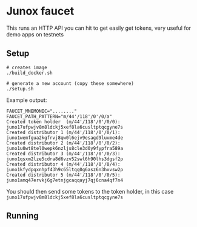 # Junox faucet

This runs an HTTP API you can hit to get easily get tokens, very useful for demo apps on testnets

## Setup

```shell
# creates image
./build_docker.sh

# generate a new account (copy these somewhere)
./setup.sh
```

Example output:

```
FAUCET_MNEMONIC="........"
FAUCET_PATH_PATTERN="m/44'/118'/0'/0/a"
Created token holder  (m/44'/118'/0'/0/0): juno17ufpwjv8m8ldckj5xef8la6cusltptqcgyne7s
Created distributor 1 (m/44'/118'/0'/0/1): juno1wemfgua2kgfrvj8qw0l6ejv9esagd9luvme4de
Created distributor 2 (m/44'/118'/0'/0/2): juno1u0wt8tel0wepk6nzljs8cle3d0y9fypfra589a
Created distributor 3 (m/44'/118'/0'/0/3): juno1qsxm2lze5cdra8d6vzv52swl6h90lhs3dgsf2p
Created distributor 4 (m/44'/118'/0'/0/4): juno1kfydpqxnhpf43h9c65ltqg0g6asz6n3hxvsw2p
Created distributor 5 (m/44'/118'/0'/0/5): juno1amq47ervkj6g7etnjgcaqqayj7qj6cna4qf7n4
```

You should then send some tokens to the token holder, in this case `juno17ufpwjv8m8ldckj5xef8la6cusltptqcgyne7s`

## Running


